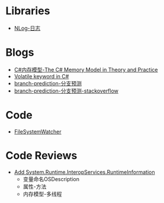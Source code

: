 

Libraries
=========================
* [NLog-日志](https://github.com/NLog/NLog)






























Blogs
=========================
* [C#内存模型-The C# Memory Model in Theory and Practice](https://msdn.microsoft.com/en-us/magazine/jj863136.aspx)
* [Volatile keyword in C#](http://igoro.com/archive/volatile-keyword-in-c-memory-model-explained/)
* [branch-prediction-分支预测](http://igoro.com/archive/fast-and-slow-if-statements-branch-prediction-in-modern-processors/)
* [branch-prediction-分支预测-stackoverflow](http://stackoverflow.com/questions/11227809/why-is-it-faster-to-process-a-sorted-array-than-an-unsorted-array)





















Code
==========================
* [FileSystemWatcher](https://referencesource.microsoft.com/#System/services/io/system/io/FileSystemWatcher.cs)












Code Reviews
=========================
* [Add System.Runtime.InteropServices.RuntimeInformation](https://github.com/dotnet/corefx/pull/4334)
    * 变量命名OSDescription
    * 属性-方法
    * 内存模型-多线程






























